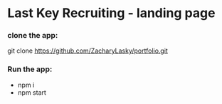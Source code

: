# Last Key Recruiting - landing page

### clone the app:
git clone https://github.com/ZacharyLasky/portfolio.git

### Run the app:
- npm i
- npm start
